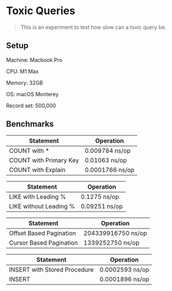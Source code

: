 # Toxic Queries

> This is an experiment to test how slow can a toxic query be.

## Setup

<p>Machine: Macbook Pro</p>
<p>CPU: M1 Max</p>
<p>Memory: 32GB</p>
<p>OS: macOS Monterey</p>
<p>Record set: 500,000</p>

## Benchmarks

| Statement              | Operation       |
| ---------------------- | --------------- |
| COUNT with \*          | 0.009784 ns/op  |
| COUNT with Primary Key | 0.01063 ns/op   |
| COUNT with Explain     | 0.0001766 ns/op |

| Statement              | Operation     |
| ---------------------- | ------------- |
| LIKE with Leading %    | 0.1275 ns/op  |
| LIKE without Leading % | 0.09251 ns/op |

| Statement               | Operation          |
| ----------------------- | ------------------ |
| Offset Based Pagination | 204339916750 ns/op |
| Cursor Based Pagination | 1339252750 ns/op   |

| Statement                    | Operation       |
| ---------------------------- | --------------- |
| INSERT with Stored Procedure | 0.0002593 ns/op |
| INSERT                       | 0.0001896 ns/op |
